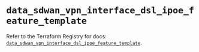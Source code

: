 # `data_sdwan_vpn_interface_dsl_ipoe_feature_template`

Refer to the Terraform Registry for docs: [`data_sdwan_vpn_interface_dsl_ipoe_feature_template`](https://registry.terraform.io/providers/ciscodevnet/sdwan/0.8.0/docs/data-sources/vpn_interface_dsl_ipoe_feature_template).
